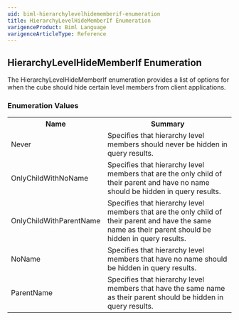 ```yaml
---
uid: biml-hierarchylevelhidememberif-enumeration
title: HierarchyLevelHideMemberIf Enumeration
varigenceProduct: Biml Language
varigenceArticleType: Reference
---
```


## HierarchyLevelHideMemberIf Enumeration<div class="LanguageSummary"><div class ="SummaryItem">The HierarchyLevelHideMemberIf enumeration provides a list of options for when the cube should hide certain level members from client applications.</div></div><div class="EnumValueGroup">### Enumeration Values<table id="EnumValue" class="MemberList"><tbody><tr><th class="MemberNameColumnHeader">Name</th><th class="MemberSummaryColumnHeader">Summary</th></tr><tr class="cd0"><td class="MemberName">Never</td><td class="MemberSummary"><div class ="SummaryItem">Specifies that hierarchy level members should never be hidden in query results.</div></td></tr><tr class="cd1"><td class="MemberName">OnlyChildWithNoName</td><td class="MemberSummary"><div class ="SummaryItem">Specifies that hierarchy level members that are the only child of their parent and have no name should be hidden in query results.</div></td></tr><tr class="cd0"><td class="MemberName">OnlyChildWithParentName</td><td class="MemberSummary"><div class ="SummaryItem">Specifies that hierarchy level members that are the only child of their parent and have the same name as their parent should be hidden in query results.</div></td></tr><tr class="cd1"><td class="MemberName">NoName</td><td class="MemberSummary"><div class ="SummaryItem">Specifies that hierarchy level members that have no name should be hidden in query results.</div></td></tr><tr class="cd0"><td class="MemberName">ParentName</td><td class="MemberSummary"><div class ="SummaryItem">Specifies that hierarchy level members that have the same name as their parent should be hidden in query results.</div></td></tr></tbody></table></div>